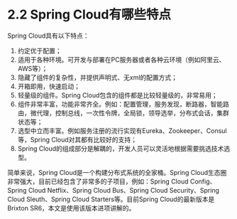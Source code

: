 # 2.2 Spring Cloud有哪些特点
Spring Cloud具有以下特点：

1. 约定优于配置；
2. 适用于各种环境。可开发与部署在PC服务器或者各种云环境（例如阿里云、AWS等）；
3. 隐藏了组件的复杂性，并提供声明式、无xml的配置方式；
4. 开箱即用，快速启动；
5. 轻量级的组件。Spring Cloud包含的组件都是比较轻量级的，非常易用；
6. 组件非常丰富，功能非常齐全。例如：配置管理，服务发现，断路器，智能路由，微代理，控制总线，一次性令牌，全局锁，领导选举，分布式会话，集群状态等；
7. 选型中立而丰富。例如服务注册的流行实现有Eureka、Zookeeper、Consul等，Spring Cloud对其都有比较好的支持；
8. Spring Cloud的组成部分是解耦的，开发人员可以灵活地根据需要挑选技术选型。

简单来说，Spring Cloud是一个构建分布式系统的全家桶。Spring Cloud生态圈非常强大，目前已经包含了非常多的子项目，例如：Spring Cloud Config、Spring Cloud Netflix、Spring Cloud Bus、Spring Cloud Security、Spring Cloud Sleuth、Spring Cloud Starters等。目前Spring Cloud的最新版本是Brixton SR6，本文是使用该版本进项讲解的。
